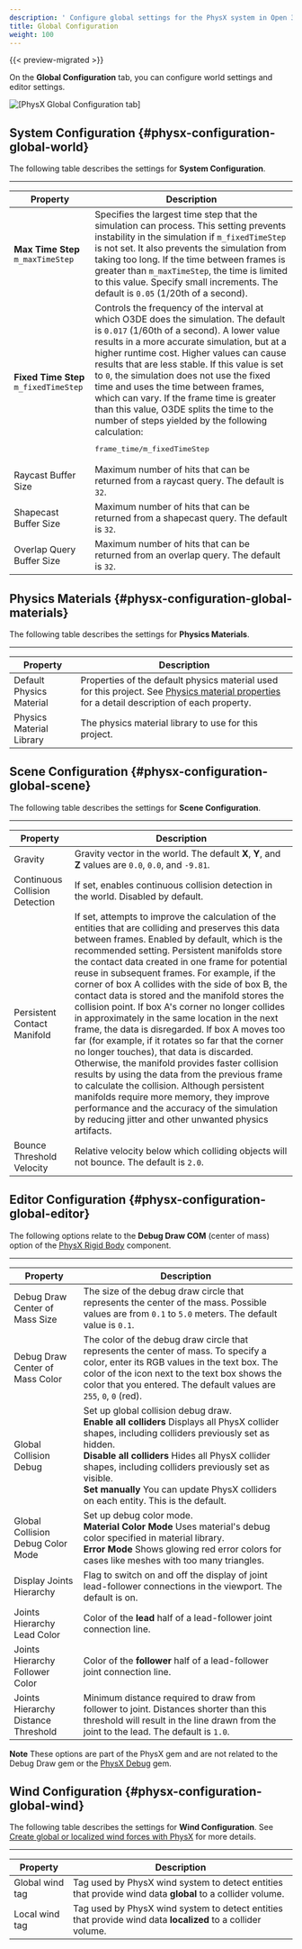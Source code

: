 ```yaml
---
description: ' Configure global settings for the PhysX system in Open 3D Engine. '
title: Global Configuration
weight: 100
---
```


{{< preview-migrated >}}

On the **Global Configuration** tab, you can configure world settings and editor settings\.

![\[PhysX Global Configuration tab\]](/images/user-guide/physx/physx-configuration-1.png)

## System Configuration {#physx-configuration-global-world}

The following table describes the settings for **System Configuration**\.

****

| Property | Description |
| --- | --- |
|  **Max Time Step** `m_maxTimeStep`  |  Specifies the largest time step that the simulation can process\. This setting prevents instability in the simulation if `m_fixedTimeStep` is not set\. It also prevents the simulation from taking too long\. If the time between frames is greater than `m_maxTimeStep`, the time is limited to this value\. Specify small increments\.  The default is `0.05` \(1/20th of a second\)\.  |
|  **Fixed Time Step** `m_fixedTimeStep`  |  Controls the frequency of the interval at which O3DE does the simulation\. The default is `0.017` \(1/60th of a second\)\.    A lower value results in a more accurate simulation, but at a higher runtime cost\.   Higher values can cause results that are less stable\.   If this value is set to `0`, the simulation does not use the fixed time and uses the time between frames, which can vary\.   If the frame time is greater than this value, O3DE splits the time to the number of steps yielded by the following calculation: <pre>frame_time/m_fixedTimeStep</pre>     |
| Raycast Buffer Size |  Maximum number of hits that can be returned from a raycast query\.  The default is `32`\.  |
| Shapecast Buffer Size |  Maximum number of hits that can be returned from a shapecast query\.  The default is `32`\.  |
| Overlap Query Buffer Size |  Maximum number of hits that can be returned from an overlap query\.  The default is `32`\.  |

## Physics Materials {#physx-configuration-global-materials}

The following table describes the settings for **Physics Materials**\.

****

| Property | Description |
| --- | --- |
| Default Physics Material  |  Properties of the default physics material used for this project. See [Physics material properties](/docs/user-guide/interactivity/physics/nvidia-physx/materials/#physics-material-properties) for a detail description of each property\.  |
| Physics Material Library  |  The physics material library to use for this project\.  |

## Scene Configuration {#physx-configuration-global-scene}

The following table describes the settings for **Scene Configuration**\.

****

| Property | Description |
| --- | --- |
| Gravity |  Gravity vector in the world\.  The default **X**, **Y**, and **Z** values are `0.0`, `0.0`, and `-9.81`\.  |
| Continuous Collision Detection |  If set, enables continuous collision detection in the world\.  Disabled by default\.  |
| Persistent Contact Manifold |  If set, attempts to improve the calculation of the entities that are colliding and preserves this data between frames\.  Enabled by default, which is the recommended setting\. Persistent manifolds store the contact data created in one frame for potential reuse in subsequent frames\. For example, if the corner of box A collides with the side of box B, the contact data is stored and the manifold stores the collision point\. If box A's corner no longer collides in approximately in the same location in the next frame, the data is disregarded\. If box A moves too far \(for example, if it rotates so far that the corner no longer touches\), that data is discarded\. Otherwise, the manifold provides faster collision results by using the data from the previous frame to calculate the collision\. Although persistent manifolds require more memory, they improve performance and the accuracy of the simulation by reducing jitter and other unwanted physics artifacts\.   |
| Bounce Threshold Velocity |  Relative velocity below which colliding objects will not bounce\. The default is `2.0`\.  |

## Editor Configuration {#physx-configuration-global-editor}

The following options relate to the **Debug Draw COM** \(center of mass\) option of the [PhysX Rigid Body](/docs/user-guide/components/reference/physx/rigid-body-physics/) component\.

****

| Property | Description |
| --- | --- |
| Debug Draw Center of Mass Size  |  The size of the debug draw circle that represents the center of the mass\. Possible values are from `0.1` to `5.0` meters\.  The default value is `0.1`\.  |
| Debug Draw Center of Mass Color  |  The color of the debug draw circle that represents the center of mass\. To specify a color, enter its RGB values in the text box\. The color of the icon next to the text box shows the color that you entered\. The default values are `255`, `0`, `0` \(red\)\.  |
| Global Collision Debug  |  Set up global collision debug draw\.<br />**Enable all colliders** Displays all PhysX collider shapes, including colliders previously set as hidden\.<br />**Disable all colliders** Hides all PhysX collider shapes, including colliders previously set as visible\.<br />**Set manually** You can update PhysX colliders on each entity. This is the default\.  |
| Global Collision Debug Color Mode  | Set up debug color mode\.<br />**Material Color Mode** Uses material's debug color specified in material library\.<br />**Error Mode** Shows glowing red error colors for cases like meshes with too many triangles\.  |
| Display Joints Hierarchy  |  Flag to switch on and off the display of joint lead-follower connections in the viewport\. The default is on\.  |
| Joints Hierarchy Lead Color  |  Color of the **lead** half of a lead-follower joint connection line\.  |
| Joints Hierarchy Follower Color  |  Color of the **follower** half of a lead-follower joint connection line\.  |
| Joints Hierarchy Distance Threshold  |  Minimum distance required to draw from follower to joint\. Distances shorter than this threshold will result in the line drawn from the joint to the lead\. The default is `1.0`\.  |

**Note**
These options are part of the PhysX gem and are not related to the Debug Draw gem or the [PhysX Debug](/docs/user-guide/gems/reference/physx-debug/) gem\.

## Wind Configuration {#physx-configuration-global-wind}

The following table describes the settings for **Wind Configuration**\. See [Create global or localized wind forces with PhysX](/docs/user-guide/interactivity/physics/nvidia-physx/wind-provider/) for more details\.

****

| Property | Description |
| --- | --- |
| Global wind tag  |  Tag used by PhysX wind system to detect entities that provide wind data **global** to a collider volume\.  |
| Local wind tag  |  Tag used by PhysX wind system to detect entities that provide wind data **localized** to a collider volume\.  |
